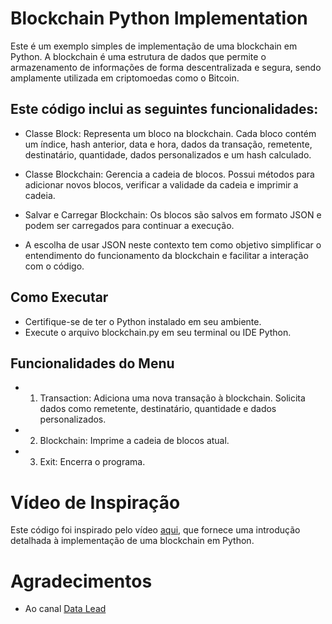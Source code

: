 # Blockchain Python Implementation

Este é um exemplo simples de implementação de uma blockchain em Python. A blockchain é uma estrutura de dados que permite o armazenamento de informações de forma descentralizada e segura, sendo amplamente utilizada em criptomoedas como o Bitcoin.

## Este código inclui as seguintes funcionalidades:

- Classe Block: Representa um bloco na blockchain. Cada bloco contém um índice, hash anterior, data e hora, dados da transação, remetente, destinatário, quantidade, dados personalizados e um hash calculado.

- Classe Blockchain: Gerencia a cadeia de blocos. Possui métodos para adicionar novos blocos, verificar a validade da cadeia e imprimir a cadeia.

- Salvar e Carregar Blockchain: Os blocos são salvos em formato JSON e podem ser carregados para continuar a execução.

- A escolha de usar JSON neste contexto tem como objetivo simplificar o entendimento do funcionamento da blockchain e facilitar a interação com o código.

## Como Executar

- Certifique-se de ter o Python instalado em seu ambiente.
- Execute o arquivo blockchain.py em seu terminal ou IDE Python.

## Funcionalidades do Menu

- 1. Transaction: Adiciona uma nova transação à blockchain. Solicita dados como remetente, destinatário, quantidade e dados personalizados.
- 2. Blockchain: Imprime a cadeia de blocos atual.
- 3. Exit: Encerra o programa.

# Vídeo de Inspiração

Este código foi inspirado pelo vídeo [aqui](https://www.youtube.com/watch?v=yBuzx8akAd0), que fornece uma introdução detalhada à implementação de uma blockchain em Python.

# Agradecimentos

- Ao canal [Data Lead](https://www.youtube.com/@data_lead)
